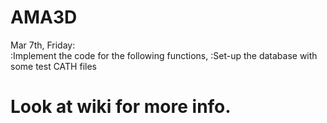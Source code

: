 AMA3D
=====
Mar 7th, Friday:  
:Implement the code for the following functions, 
:Set-up the database with some test CATH files
<h1>Look at wiki for more info.</h1>
